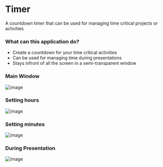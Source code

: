 # Timer

A countdown timer that can be used for managing time critical projects or activities

### What can this application do?
- Create a countdown for your time critical activities
- Can be used for managing time during presentations 
- Stays infront of all the screen in a semi-transparent window



### Main Window

![image](https://user-images.githubusercontent.com/60011463/124728317-1f80f700-df2d-11eb-9e4f-755d7c11d5c9.png)



### Setting hours

![image](https://user-images.githubusercontent.com/60011463/124728973-ac2bb500-df2d-11eb-978c-e9d87e9c24f0.png)



### Setting minutes

![image](https://user-images.githubusercontent.com/60011463/124729231-e301cb00-df2d-11eb-87f8-966ba91a3e1d.png)



### During Presentation

![image](https://user-images.githubusercontent.com/60011463/124734675-febba000-df32-11eb-8716-5687929c6dd9.png)


